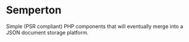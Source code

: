 # Semperton

Simple (PSR compliant) PHP components that will eventually merge into a JSON document storage platform.
